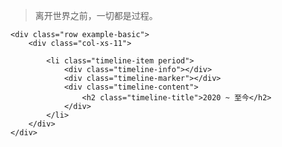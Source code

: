 > 离开世界之前，一切都是过程。



<div class="container-fluid2">

    <div class="row example-basic">
        <div class="col-xs-11">
        
            <li class="timeline-item period">
                <div class="timeline-info"></div>
                <div class="timeline-marker"></div>
                <div class="timeline-content">
                    <h2 class="timeline-title">2020 ~ 至今</h2>
                </div>
            </li>
        </div>
    </div>
</div>
